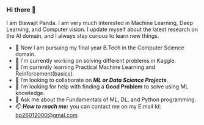 ### Hi there 👋

I am Biswajit Panda. I am very much interested in Machine Learning, Deep Learning, and Computer vision. I update myself about the latest research on the AI domain, and I always stay curious to learn new things.


<!--**Biswajit-Panda/Biswajit-Panda** is a ✨ _special_ ✨ repository because its `README.md` (this file) appears on your GitHub profile.

Here are some ideas to get you started:
-->

- :school: Now I am pursuing my final year B.Tech in the Computer Science domain.
- 🔭 I'm currently working on solving different problems in Kaggle.
- 🌱 I’m currently learning Practical Machine Learning and Reinforcement(basics).
- 👯 I’m looking to collaborate on ***ML or Data Science Projects***.
- 🤔 I’m looking for help with finding a **Good Problem** to solve using ML knowledge.
- 💬 Ask me about the Fundamentals of ML, DL, and Python programming.
- 📫 ***How to reach me:*** you can contact me on my E.mail Id: bp26012000@gmal.com.

<!-- - ⚡ ***My New funny Challenge:*** Creating videos on 'ML problem solving' and post it on YouTube(Channel: CodeePy).
-->

